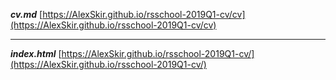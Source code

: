 ***cv.md***  [https://AlexSkir.github.io/rsschool-2019Q1-cv/cv](https://AlexSkir.github.io/rsschool-2019Q1-cv/cv)

______________________________________________________________________________________________________

***index.html*** [https://AlexSkir.github.io/rsschool-2019Q1-cv/](https://AlexSkir.github.io/rsschool-2019Q1-cv/)
